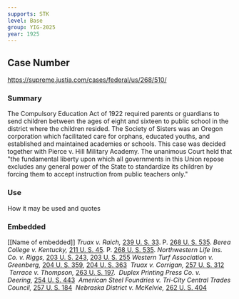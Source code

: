 ```yaml
---
supports: STK
level: Base
group: YIG-2025
year: 1925
---
```

## Case Number

https://supreme.justia.com/cases/federal/us/268/510/

### Summary

The Compulsory Education Act of 1922 required parents or guardians to send children between the ages of eight and sixteen to public school in the district where the children resided. The Society of Sisters was an Oregon corporation which facilitated care for orphans, educated youths, and established and maintained academies or schools. This case was decided together with Pierce v. Hill Military Academy. The unanimous Court held that "the fundamental liberty upon which all governments in this Union repose excludes any general power of the State to standardize its children by forcing them to accept instruction from public teachers only."

### Use

How it may be used and quotes

### Embedded

[[Name of embedded]]
_Truax v. Raich,_ [239 U. S. 33](https://supreme.justia.com/cases/federal/us/239/33/). P. [268 U. S. 535](https://supreme.justia.com/cases/federal/us/268/510/#535).
_Berea College v. Kentucky,_ [211 U. S. 45](https://supreme.justia.com/cases/federal/us/211/45/). P. [268 U. S. 535](https://supreme.justia.com/cases/federal/us/268/510/#535).
_Northwestern Life Ins. Co. v. Riggs,_ [203 U. S. 243](https://supreme.justia.com/cases/federal/us/203/243/), [203 U. S. 255](https://supreme.justia.com/cases/federal/us/203/243/#255)
_Western Turf Association v. Greenberg,_ [204 U. S. 359](https://supreme.justia.com/cases/federal/us/204/359/), [204 U. S. 363](https://supreme.justia.com/cases/federal/us/204/359/#363)
 _Truax v. Corrigan,_ [257 U. S. 312](https://supreme.justia.com/cases/federal/us/257/312/)
 _Terrace v. Thompson,_ [263 U. S. 197](https://supreme.justia.com/cases/federal/us/263/197/).
 _Duplex Printing Press Co. v. Deering,_ [254 U. S. 443](https://supreme.justia.com/cases/federal/us/254/443/)
 _American Steel Foundries v. Tri-City Central Trades Council,_ [257 U. S. 184](https://supreme.justia.com/cases/federal/us/257/184/)
 _Nebraska District v. McKelvie,_ [262 U. S. 404](https://supreme.justia.com/cases/federal/us/262/404/)